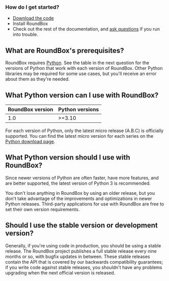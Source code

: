 ### How do I get started?

- [Download the code]
- Install RoundBox
- Check out the rest of the documentation, and [ask questions] if you run into trouble.

## What are RoundBox's prerequisites?

RoundBox requires [Python]. See the table in the next question for the versions of
Python that work with each version of RoundBox. Other Python libraries may be
required for some use cases, but you'll receive an error about them as they're
needed.

[Download the code]: https://github.com/soulraven/roundbox/archive/refs/heads/main.zip
[ask questions]: https://github.com/soulraven/roundbox/discussions
[Python]: https://www.python.org/

## What Python version can I use with RoundBox?

| RoundBox version | Python versions |
|------------------|-----------------|
| 1.0              | >=3.10          |

For each version of Python, only the latest micro release (A.B.C) is officially supported.
You can find the latest micro version for each series on the [Python download page].

[Python download page]: https://www.python.org/downloads/

## What Python version should I use with RoundBox?

Since newer versions of Python are often faster, have more features, and are
better supported, the latest version of Python 3 is recommended.

You don't lose anything in RoundBox by using an older release, but you don't take
advantage of the improvements and optimizations in newer Python releases.
Third-party applications for use with RoundBox are free to set their own version
requirements.

## Should I use the stable version or development version?

Generally, if you're using code in production, you should be using a
stable release. The RoundBox project publishes a full stable release
every nine months or so, with bugfix updates in between. These stable
releases contain the API that is covered by our backwards
compatibility guarantees; if you write code against stable releases,
you shouldn't have any problems upgrading when the next official
version is released.
